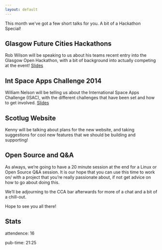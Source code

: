 ```yaml
---
layout: default
---
```


This month we've got a few short talks for you. A bit of a Hackathon Special!

## Glasgow Future Cities Hackathons

Rob Wilson will be speaking to us about his teams recent entry into the Glasgow Open Hackathon, with a bit of background into actually competing at the event! [Slides](https://drive.google.com/file/d/0B8ywF5F6Wg7YOHA5QzhGRU1jQnM/edit?usp=sharing)

## Int Space Apps Challenge 2014

William Nelson will be telling us about the International Space Apps Challenge (ISAC), with the different challenges that have been set and how to get involved. [Slides](https://drive.google.com/file/d/0B8ywF5F6Wg7YOHA5QzhGRU1jQnM/edit?usp=sharing)

## Scotlug Website

Kenny will be talking about plans for the new website, and taking suggestions for cool new features that we should be building and supporting!

## Open Source and Q&A

As always, we’re going to have a 20 minute session at the end for a Linux or Open Source Q&A session. It is our hope that you can use this time to work on/ with a project that you’re really passionate about, if not get advice on how to go about doing this.

We’ll be adjourning to the CCA bar afterwards for more of a chat and a bit of a chill-out.

Hope to see you all there!

## Stats

attendence: 16

pub-time: 21:25
